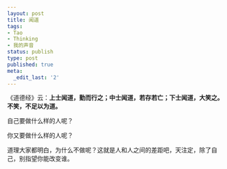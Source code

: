 ```yaml
---
layout: post
title: 闻道
tags:
- Tao
- Thinking
- 我的声音
status: publish
type: post
published: true
meta:
  _edit_last: '2'
---
```

《道德经》云：<strong>上士闻道，勤而行之；中士闻道，若存若亡；下士闻道，大笑之。不笑，不足以为道。</strong>

自己要做什么样的人呢？

你又要做什么样的人呢？

道理大家都明白，为什么不做呢？这就是人和人之间的差距吧，天注定，除了自己，别指望你能改变谁。
